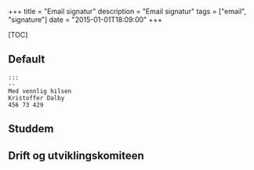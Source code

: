 +++
title = "Email signatur"
description = "Email signatur"
tags = ["email", "signature"]
date = "2015-01-01T18:09:00"
+++

[TOC]

## Default

    :::
    --
    Med vennlig hilsen
    Kristoffer Dalby
    456 73 429

## Studdem

## Drift og utviklingskomiteen
